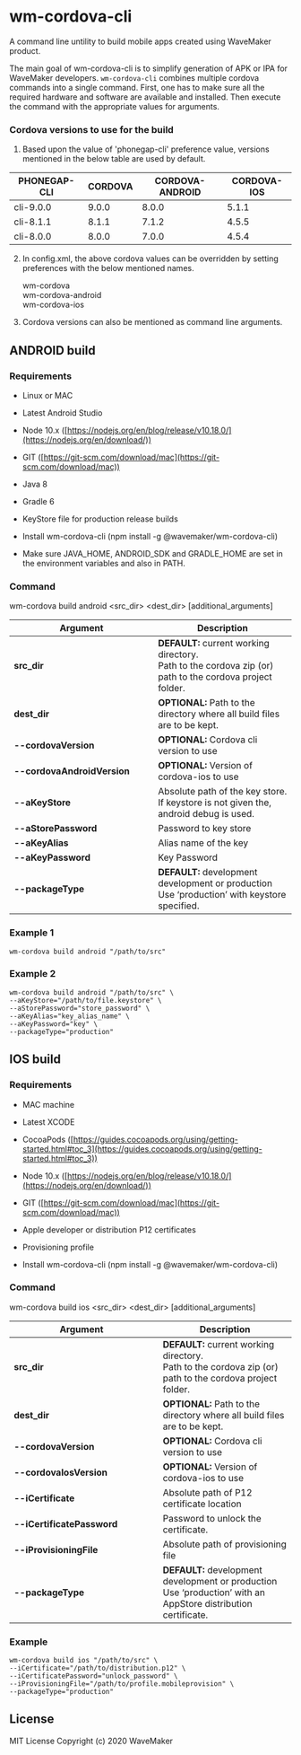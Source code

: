 # wm-cordova-cli

A command line untility to build mobile apps created using WaveMaker product.

The main goal of wm-cordova-cli is to simplify generation of APK or IPA for WaveMaker developers. ```wm-cordova-cli``` combines multiple cordova commands into a single command. First, one has to make sure all the required hardware and software are available and installed. Then execute the command with the appropriate values for arguments.


### Cordova versions to use for the build 
1. Based upon the value of 'phonegap-cli' preference value, versions mentioned in the below table are used by default.

| PHONEGAP-CLI | CORDOVA | CORDOVA-ANDROID | CORDOVA-IOS |
|--|--|--|--|
| cli-9.0.0 | 9.0.0 | 8.0.0 | 5.1.1 |
| cli-8.1.1 | 8.1.1 | 7.1.2 | 4.5.5 |
| cli-8.0.0 | 8.0.0 | 7.0.0 | 4.5.4 |

2. In config.xml, the above cordova values can be overridden by setting preferences with the below mentioned names.

    wm-cordova<br>
    wm-cordova-android<br>
    wm-cordova-ios

3. Cordova versions can also be mentioned as command line arguments.



## ANDROID build

### Requirements

-   Linux or MAC
    
-   Latest Android Studio
    
-   Node 10.x ([https://nodejs.org/en/blog/release/v10.18.0/](https://nodejs.org/en/download/))
    
-   GIT ([https://git-scm.com/download/mac](https://git-scm.com/download/mac))
    
-   Java 8
    
-   Gradle 6
    
-   KeyStore file for production release builds
    
-   Install wm-cordova-cli (npm install -g @wavemaker/wm-cordova-cli)
    
-   Make sure JAVA_HOME, ANDROID_SDK and GRADLE_HOME are set in the environment variables and also in PATH.
    

  

### Command

wm-cordova build android <src_dir> <dest_dir> [additional_arguments]

  
  


|&nbsp;&nbsp;&nbsp;&nbsp;&nbsp;&nbsp;&nbsp;&nbsp;&nbsp;&nbsp;&nbsp;&nbsp;&nbsp;&nbsp;&nbsp;&nbsp;&nbsp;&nbsp;&nbsp;**Argument**&nbsp;&nbsp;&nbsp;&nbsp;&nbsp;&nbsp;&nbsp;&nbsp;&nbsp;&nbsp;&nbsp;&nbsp;&nbsp;&nbsp;&nbsp;&nbsp;&nbsp;&nbsp;&nbsp;| **Description** |
|--|--|
| **src_dir** | **DEFAULT:** current working directory.<br> Path to the cordova zip (or) path to the cordova project folder. |
|**dest_dir**|**OPTIONAL:** Path to the directory where all build files are to be kept.|
|**\-\-cordovaVersion**|**OPTIONAL:** Cordova cli version to use|
|**\-\-cordovaAndroidVersion**|**OPTIONAL:** Version of cordova-ios to use|
|**\-\-aKeyStore**|Absolute path of the key store. If keystore is not given the, android debug is used.|
|**\-\-aStorePassword**|Password to key store|
|**\-\-aKeyAlias**|Alias name of the key|
|**\-\-aKeyPassword**|Key Password|
|**\-\-packageType**|**DEFAULT:** development<br>development or production<br>Use ‘production’ with keystore specified.|

  

### Example 1

~~~
wm-cordova build android "/path/to/src"
~~~
### Example 2    
~~~
wm-cordova build android "/path/to/src" \
--aKeyStore="/path/to/file.keystore" \
--aStorePassword="store_password" \
--aKeyAlias="key_alias_name" \
--aKeyPassword="key" \
--packageType="production"
~~~

## IOS build

### Requirements

-   MAC machine
    
-   Latest XCODE

-   CocoaPods ([https://guides.cocoapods.org/using/getting-started.html#toc_3](https://guides.cocoapods.org/using/getting-started.html#toc_3))
    
-   Node 10.x ([https://nodejs.org/en/blog/release/v10.18.0/](https://nodejs.org/en/download/))
    
-   GIT ([https://git-scm.com/download/mac](https://git-scm.com/download/mac))
    
-   Apple developer or distribution P12 certificates
    
-   Provisioning profile
    
-   Install wm-cordova-cli (npm install -g @wavemaker/wm-cordova-cli)
    

  

### Command

wm-cordova build ios <src_dir> <dest_dir> [additional_arguments]

  
  
|&nbsp;&nbsp;&nbsp;&nbsp;&nbsp;&nbsp;&nbsp;&nbsp;&nbsp;&nbsp;&nbsp;&nbsp;&nbsp;&nbsp;&nbsp;&nbsp;&nbsp;&nbsp;&nbsp;**Argument**&nbsp;&nbsp;&nbsp;&nbsp;&nbsp;&nbsp;&nbsp;&nbsp;&nbsp;&nbsp;&nbsp;&nbsp;&nbsp;&nbsp;&nbsp;&nbsp;&nbsp;&nbsp;&nbsp;&nbsp;&nbsp;| **Description** |
|--|--|
| **src_dir** | **DEFAULT:** current working directory.<br> Path to the cordova zip (or) path to the cordova project folder. |
|**dest_dir**|**OPTIONAL:** Path to the directory where all build files are to be kept.|
|**\-\-cordovaVersion**|**OPTIONAL:** Cordova cli version to use|
|**\-\-cordovaIosVersion**|**OPTIONAL:**  Version of cordova-ios to use|
|**\-\-iCertificate**|Absolute path of P12 certificate location|
|**\-\-iCertificatePassword**|Password to unlock the certificate.|
|**\-\-iProvisioningFile**|Absolute path of provisioning file|
|**\-\-packageType**|**DEFAULT:** development<bR>development or production <br>Use ‘production’ with an AppStore distribution certificate.|


### Example

  
~~~
wm-cordova build ios "/path/to/src" \
--iCertificate="/path/to/distribution.p12" \
--iCertificatePassword="unlock_password" \
--iProvisioningFile="/path/to/profile.mobileprovision" \
--packageType="production"
~~~

## License
MIT License
Copyright (c)  2020  WaveMaker
